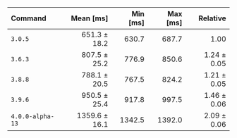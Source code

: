 | Command | Mean [ms] | Min [ms] | Max [ms] | Relative |
|:---|---:|---:|---:|---:|
| `3.0.5` | 651.3 ± 18.2 | 630.7 | 687.7 | 1.00 |
| `3.6.3` | 807.5 ± 25.2 | 776.9 | 850.6 | 1.24 ± 0.05 |
| `3.8.8` | 788.1 ± 20.5 | 767.5 | 824.2 | 1.21 ± 0.05 |
| `3.9.6` | 950.5 ± 25.4 | 917.8 | 997.5 | 1.46 ± 0.06 |
| `4.0.0-alpha-13` | 1359.6 ± 16.1 | 1342.5 | 1392.0 | 2.09 ± 0.06 |
